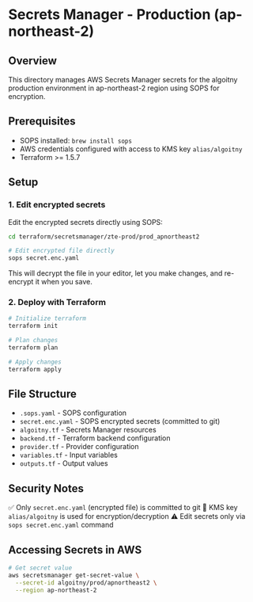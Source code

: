 # Secrets Manager - Production (ap-northeast-2)

## Overview
This directory manages AWS Secrets Manager secrets for the algoitny production environment in ap-northeast-2 region using SOPS for encryption.

## Prerequisites
- SOPS installed: `brew install sops`
- AWS credentials configured with access to KMS key `alias/algoitny`
- Terraform >= 1.5.7

## Setup

### 1. Edit encrypted secrets
Edit the encrypted secrets directly using SOPS:

```bash
cd terraform/secretsmanager/zte-prod/prod_apnortheast2

# Edit encrypted file directly
sops secret.enc.yaml
```

This will decrypt the file in your editor, let you make changes, and re-encrypt it when you save.

### 2. Deploy with Terraform
```bash
# Initialize terraform
terraform init

# Plan changes
terraform plan

# Apply changes
terraform apply
```

## File Structure
- `.sops.yaml` - SOPS configuration
- `secret.enc.yaml` - SOPS encrypted secrets (committed to git)
- `algoitny.tf` - Secrets Manager resources
- `backend.tf` - Terraform backend configuration
- `provider.tf` - Provider configuration
- `variables.tf` - Input variables
- `outputs.tf` - Output values

## Security Notes
✅ Only `secret.enc.yaml` (encrypted file) is committed to git
🔑 KMS key `alias/algoitny` is used for encryption/decryption
⚠️ Edit secrets only via `sops secret.enc.yaml` command

## Accessing Secrets in AWS
```bash
# Get secret value
aws secretsmanager get-secret-value \
  --secret-id algoitny/prod/apnortheast2 \
  --region ap-northeast-2
```

